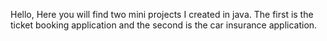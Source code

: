 Hello, 
Here you will find two mini projects I created in java. The first is the ticket booking application and the second is the car insurance application.
